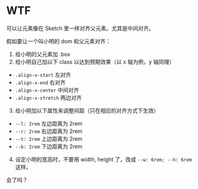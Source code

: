 # WTF

可以让元素像在 Sketch 里一样对齐父元素。尤其是中间对齐。

假如要让一个叫小明的 dom 和父元素对齐：

1. 给小明的父元素加 .box
2. 给小明自己加以下 class 以达到预期效果（以 x 轴为例，y 轴同理）
  - `.align-x-start` 左对齐
  - `.align-x-end` 右对齐
  - `.align-x-center` 中间对齐
  - `.align-x-stretch` 两边对齐
3. 给小明加以下属性来调整间距（只在相应的对齐方式下生效）
  - `--l: 2rem` 左边距离为 2rem
  - `--r: 2rem` 右边距离为 2rem
  - `--t: 2rem` 上边距离为 2rem
  - `--b: 2rem` 下边距离为 2rem
4. 设定小明的宽高时，不要用 width, height 了，改成 `--w: 6rem; --h: 6rem` 这样。

会了吗？
